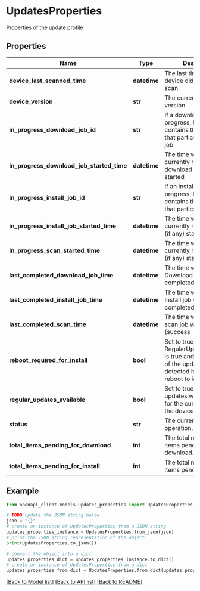 # UpdatesProperties

Properties of the update profile

## Properties

Name | Type | Description | Notes
------------ | ------------- | ------------- | -------------
**device_last_scanned_time** | **datetime** | The last time when the device did an update scan. | [optional] 
**device_version** | **str** | The current Device version. | [optional] 
**in_progress_download_job_id** | **str** | If a download is in progress, this field contains the JobId of that particular download job | [optional] 
**in_progress_download_job_started_time** | **datetime** | The time when the currently running download (if any) started | [optional] 
**in_progress_install_job_id** | **str** | If an install is in progress, this field contains the JobId of that particular install job | [optional] 
**in_progress_install_job_started_time** | **datetime** | The time when the currently running install (if any) started | [optional] 
**in_progress_scan_started_time** | **datetime** | The time when the currently running scan (if any) started | [optional] 
**last_completed_download_job_time** | **datetime** | The time when the last Download job was completed (success|cancelled|failed) on the device. | [optional] 
**last_completed_install_job_time** | **datetime** | The time when the last Install job was completed (success|cancelled|failed) on the device. | [optional] 
**last_completed_scan_time** | **datetime** | The time when the last scan job was completed (success|cancelled|failed) on the device. | [optional] 
**reboot_required_for_install** | **bool** | Set to true if RegularUpdatesAvailable is true and if at least one of the updateItems detected has needs a reboot to install. | [optional] 
**regular_updates_available** | **bool** | Set to true if regular updates were detected for the current version of the device. | [optional] 
**status** | **str** | The current update operation. | [optional] 
**total_items_pending_for_download** | **int** | The total number of items pending for download. | [optional] 
**total_items_pending_for_install** | **int** | The total number of items pending for install. | [optional] 

## Example

```python
from openapi_client.models.updates_properties import UpdatesProperties

# TODO update the JSON string below
json = "{}"
# create an instance of UpdatesProperties from a JSON string
updates_properties_instance = UpdatesProperties.from_json(json)
# print the JSON string representation of the object
print(UpdatesProperties.to_json())

# convert the object into a dict
updates_properties_dict = updates_properties_instance.to_dict()
# create an instance of UpdatesProperties from a dict
updates_properties_from_dict = UpdatesProperties.from_dict(updates_properties_dict)
```
[[Back to Model list]](../README.md#documentation-for-models) [[Back to API list]](../README.md#documentation-for-api-endpoints) [[Back to README]](../README.md)


